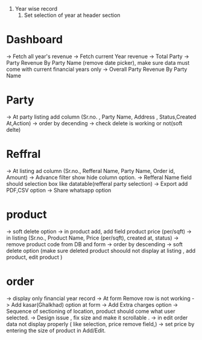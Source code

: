 1. Year wise record
    1. Set selection of year at header section
    
# Dashboard

-> Fetch all year's revenue
-> Fetch current Year revenue 
-> Total Party
-> Party Revenue By Party Name (remove date picker), make sure data must come with current financial years only
-> Overall Party Revenue By Party Name


# Party
-> At party listing add column (Sr.no. , Party Name, Address , Status,Created At,Action)
-> order by decending
-> check delete is working or not(soft delte)

# Reffral 
-> At listing ad column (Sr.no., Refferal Name, Party Name, Order id, Amount)
-> Advance filter show hide column option.
-> Refferal Name field should selection box like datatable(refferal party selection) 
-> Export add PDF,CSV option
-> Share whatsapp option 

# product 
-> soft delete option
-> in product add, add field product price (per/sqft)
-> in listing (Sr.no., Product Name, Price (per/sqft), created at, status)
-> remove product code from DB and form
-> order by descending
-> soft delete option (make sure deleted product shoould not display at listing , add product, edit product )


# order 
-> display only financial year record
-> At form Remove row is not working 
-> Add kasar(Ghalkhad) option at form
-> Add Extra charges option
-> Sequence of sectioning of location, product should come what user selected.
-> Design issue , fix size and make it scrollable .
-> in edit order data not display properly ( like selection, price remove field,)
-> set price by entering the size of product in Add/Edit. 


